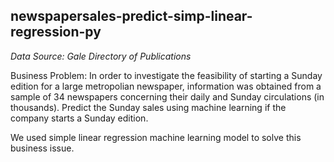 ## newspapersales-predict-simp-linear-regression-py

_Data Source: Gale Directory of Publications_

Business Problem: In order to investigate the feasibility of starting a Sunday edition for a large metropolian newspaper, information was obtained from a sample of 34 newspapers concerning their daily and Sunday circulations (in thousands). Predict the Sunday sales using machine learning if the company starts a Sunday edition.

We used simple linear regression machine learning model to solve this business issue.
